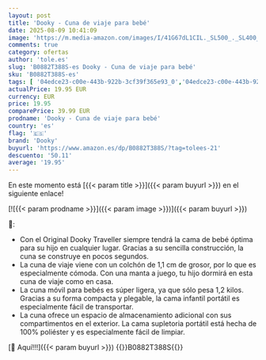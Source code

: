 ```yaml
---
layout: post
title: 'Dooky - Cuna de viaje para bebé'
date: 2025-08-09 10:41:09
image: 'https://m.media-amazon.com/images/I/41G67dL1CIL._SL500_._SL400_.jpg'
comments: true
category: ofertas
author: 'tole.es'
slug: 'B0882T388S-es Dooky - Cuna de viaje para bebé'
sku: 'B0882T388S-es'
tags: [ '04edce23-c00e-443b-922b-3cf39f365e93_0','04edce23-c00e-443b-922b-3cf39f365e93_4901','Arborist Merchandising Root','Bebé','Camas para bebés y niños pequeños','Cunas','De viaje con tu bebé','Dormitorio','Muebles para bebé','Self Service','Special Features Stores','bebé','dooky','🇪🇸', ]
actualPrice: 19.95 EUR
currency: EUR
price: 19.95
comparePrice: 39.99 EUR
prodname: 'Dooky - Cuna de viaje para bebé'
country: 'es'
flag: '🇪🇸'
brand: 'Dooky'
buyurl: 'https://www.amazon.es/dp/B0882T388S/?tag=tolees-21'
descuento: '50.11'
average: '19.95'
---
```


En este momento está [{{< param title >}}]({{< param buyurl >}}) en el siguiente enlace!

[![{{< param prodname >}}]({{< param image >}})]({{< param buyurl >}})

🔎:

- Con el Original Dooky Traveller siempre tendrá la cama de bebé óptima para su hijo en cualquier lugar. Gracias a su sencilla construcción, la cuna se construye en pocos segundos.
- La cuna de viaje viene con un colchón de 1,1 cm de grosor, por lo que es especialmente cómoda. Con una manta a juego, tu hijo dormirá en esta cuna de viaje como en casa.
- La cuna móvil para bebés es súper ligera, ya que sólo pesa 1,2 kilos. Gracias a su forma compacta y plegable, la cama infantil portátil es especialmente fácil de transportar.
- La cuna ofrece un espacio de almacenamiento adicional con sus compartimentos en el exterior. La cama supletoria portátil está hecha de 100% poliéster y es especialmente fácil de limpiar.

[🛒 Aquí!!!]({{< param buyurl >}})
{{<world>}}B0882T388S{{</world>}}
